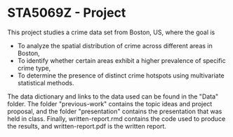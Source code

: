 # STA5069Z - Project

This project studies a crime data set from Boston, US, where the goal is 

- To analyze the spatial distribution of crime across different areas in Boston,
- To identify whether certain areas exhibit a higher prevalence of specific crime type,
- To determine the presence of distinct crime hotspots using multivariate statistical methods.

The data dictionary and links to the data used can be found in the "Data" folder. The folder "previous-work" contains the topic ideas and project proposal, and the folder "presentation" contains the presentation that was held in class. Finally, written-report.rmd contains the code used to produce the results, and written-report.pdf is the written report. 

